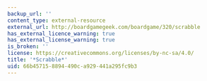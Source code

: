 ```yaml
---
backup_url: ''
content_type: external-resource
external_url: http://boardgamegeek.com/boardgame/320/scrabble
has_external_licence_warning: true
has_external_license_warning: true
is_broken: ''
license: https://creativecommons.org/licenses/by-nc-sa/4.0/
title: '*Scrabble*'
uid: 66b45715-8894-490c-a929-441a295fc9b3
---
```


